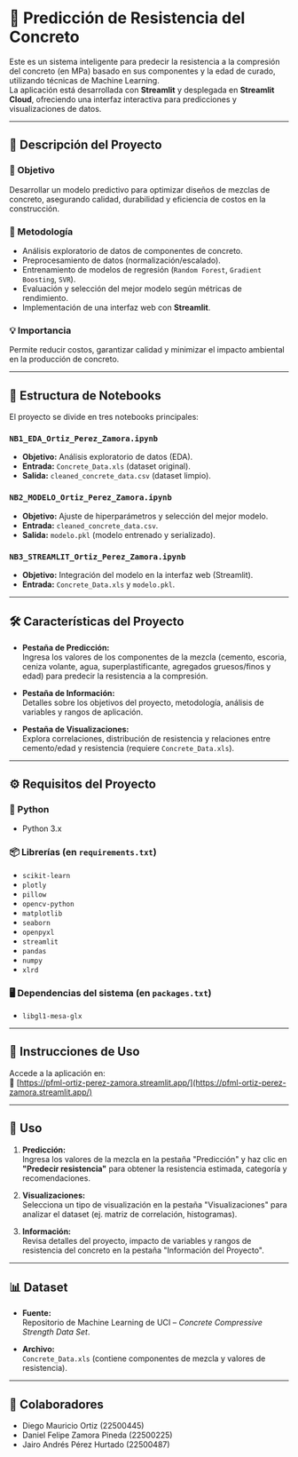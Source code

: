# 🧱 Predicción de Resistencia del Concreto

Este es un sistema inteligente para predecir la resistencia a la compresión del concreto (en MPa) basado en sus componentes y la edad de curado, utilizando técnicas de Machine Learning.  
La aplicación está desarrollada con **Streamlit** y desplegada en **Streamlit Cloud**, ofreciendo una interfaz interactiva para predicciones y visualizaciones de datos.

---

## 📌 Descripción del Proyecto

### 🎯 Objetivo
Desarrollar un modelo predictivo para optimizar diseños de mezclas de concreto, asegurando calidad, durabilidad y eficiencia de costos en la construcción.

### 🧪 Metodología
- Análisis exploratorio de datos de componentes de concreto.
- Preprocesamiento de datos (normalización/escalado).
- Entrenamiento de modelos de regresión (`Random Forest`, `Gradient Boosting`, `SVR`).
- Evaluación y selección del mejor modelo según métricas de rendimiento.
- Implementación de una interfaz web con **Streamlit**.

### 💡 Importancia
Permite reducir costos, garantizar calidad y minimizar el impacto ambiental en la producción de concreto.

---

## 📂 Estructura de Notebooks

El proyecto se divide en tres notebooks principales:

### `NB1_EDA_Ortiz_Perez_Zamora.ipynb`
- **Objetivo:** Análisis exploratorio de datos (EDA).
- **Entrada:** `Concrete_Data.xls` (dataset original).
- **Salida:** `cleaned_concrete_data.csv` (dataset limpio).

### `NB2_MODELO_Ortiz_Perez_Zamora.ipynb`
- **Objetivo:** Ajuste de hiperparámetros y selección del mejor modelo.
- **Entrada:** `cleaned_concrete_data.csv`.
- **Salida:** `modelo.pkl` (modelo entrenado y serializado).

### `NB3_STREAMLIT_Ortiz_Perez_Zamora.ipynb`
- **Objetivo:** Integración del modelo en la interfaz web (Streamlit).
- **Entrada:** `Concrete_Data.xls` y `modelo.pkl`.

---

## 🛠️ Características del Proyecto

- **Pestaña de Predicción:**  
  Ingresa los valores de los componentes de la mezcla (cemento, escoria, ceniza volante, agua, superplastificante, agregados gruesos/finos y edad) para predecir la resistencia a la compresión.

- **Pestaña de Información:**  
  Detalles sobre los objetivos del proyecto, metodología, análisis de variables y rangos de aplicación.

- **Pestaña de Visualizaciones:**  
  Explora correlaciones, distribución de resistencia y relaciones entre cemento/edad y resistencia (requiere `Concrete_Data.xls`).

---

## ⚙️ Requisitos del Proyecto

### 📌 Python
- Python 3.x

### 📦 Librerías (en `requirements.txt`)
- `scikit-learn`  
- `plotly`  
- `pillow`  
- `opencv-python`  
- `matplotlib`  
- `seaborn`  
- `openpyxl`  
- `streamlit`  
- `pandas`  
- `numpy`  
- `xlrd`

### 🖥️ Dependencias del sistema (en `packages.txt`)
- `libgl1-mesa-glx`

---

## 🚀 Instrucciones de Uso

Accede a la aplicación en:  
🔗 [https://pfml-ortiz-perez-zamora.streamlit.app/](https://pfml-ortiz-perez-zamora.streamlit.app/)

---

## 🧪 Uso

1. **Predicción:**  
   Ingresa los valores de la mezcla en la pestaña "Predicción" y haz clic en **"Predecir resistencia"** para obtener la resistencia estimada, categoría y recomendaciones.

2. **Visualizaciones:**  
   Selecciona un tipo de visualización en la pestaña "Visualizaciones" para analizar el dataset (ej. matriz de correlación, histogramas).

3. **Información:**  
   Revisa detalles del proyecto, impacto de variables y rangos de resistencia del concreto en la pestaña "Información del Proyecto".

---

## 📊 Dataset

- **Fuente:**  
  Repositorio de Machine Learning de UCI – *Concrete Compressive Strength Data Set*.

- **Archivo:**  
  `Concrete_Data.xls` (contiene componentes de mezcla y valores de resistencia).

---

## 👥 Colaboradores

- Diego Mauricio Ortiz (22500445)  
- Daniel Felipe Zamora Pineda (22500225)  
- Jairo Andrés Pérez Hurtado (22500487)

